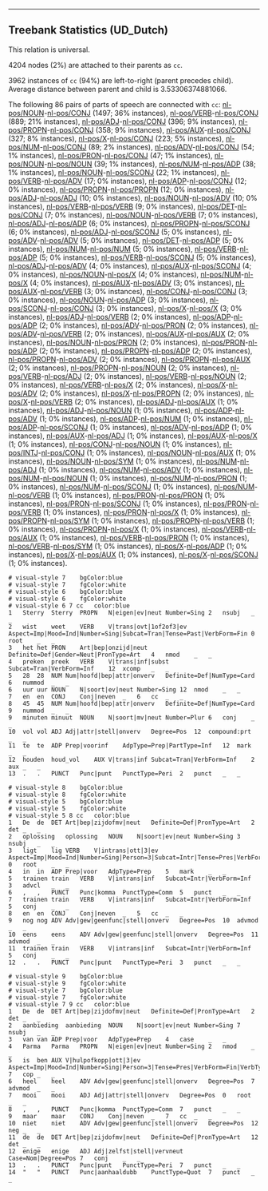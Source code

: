 

--------------------------------------------------------------------------------

## Treebank Statistics (UD_Dutch)

This relation is universal.

4204 nodes (2%) are attached to their parents as `cc`.

3962 instances of `cc` (94%) are left-to-right (parent precedes child).
Average distance between parent and child is 3.53306374881066.

The following 86 pairs of parts of speech are connected with `cc`: [nl-pos/NOUN]()-[nl-pos/CONJ]() (1497; 36% instances), [nl-pos/VERB]()-[nl-pos/CONJ]() (889; 21% instances), [nl-pos/ADJ]()-[nl-pos/CONJ]() (396; 9% instances), [nl-pos/PROPN]()-[nl-pos/CONJ]() (358; 9% instances), [nl-pos/AUX]()-[nl-pos/CONJ]() (327; 8% instances), [nl-pos/X]()-[nl-pos/CONJ]() (223; 5% instances), [nl-pos/NUM]()-[nl-pos/CONJ]() (89; 2% instances), [nl-pos/ADV]()-[nl-pos/CONJ]() (54; 1% instances), [nl-pos/PRON]()-[nl-pos/CONJ]() (47; 1% instances), [nl-pos/NOUN]()-[nl-pos/NOUN]() (39; 1% instances), [nl-pos/NUM]()-[nl-pos/ADP]() (38; 1% instances), [nl-pos/NOUN]()-[nl-pos/SCONJ]() (22; 1% instances), [nl-pos/VERB]()-[nl-pos/ADV]() (17; 0% instances), [nl-pos/ADP]()-[nl-pos/CONJ]() (12; 0% instances), [nl-pos/PROPN]()-[nl-pos/PROPN]() (12; 0% instances), [nl-pos/ADJ]()-[nl-pos/ADJ]() (10; 0% instances), [nl-pos/NOUN]()-[nl-pos/ADV]() (10; 0% instances), [nl-pos/VERB]()-[nl-pos/VERB]() (9; 0% instances), [nl-pos/DET]()-[nl-pos/CONJ]() (7; 0% instances), [nl-pos/NOUN]()-[nl-pos/VERB]() (7; 0% instances), [nl-pos/ADJ]()-[nl-pos/ADP]() (6; 0% instances), [nl-pos/PROPN]()-[nl-pos/SCONJ]() (6; 0% instances), [nl-pos/ADJ]()-[nl-pos/SCONJ]() (5; 0% instances), [nl-pos/ADV]()-[nl-pos/ADV]() (5; 0% instances), [nl-pos/DET]()-[nl-pos/ADP]() (5; 0% instances), [nl-pos/NUM]()-[nl-pos/NUM]() (5; 0% instances), [nl-pos/VERB]()-[nl-pos/ADP]() (5; 0% instances), [nl-pos/VERB]()-[nl-pos/SCONJ]() (5; 0% instances), [nl-pos/ADJ]()-[nl-pos/ADV]() (4; 0% instances), [nl-pos/AUX]()-[nl-pos/SCONJ]() (4; 0% instances), [nl-pos/NOUN]()-[nl-pos/X]() (4; 0% instances), [nl-pos/NUM]()-[nl-pos/X]() (4; 0% instances), [nl-pos/AUX]()-[nl-pos/ADV]() (3; 0% instances), [nl-pos/AUX]()-[nl-pos/VERB]() (3; 0% instances), [nl-pos/CONJ]()-[nl-pos/CONJ]() (3; 0% instances), [nl-pos/NOUN]()-[nl-pos/ADP]() (3; 0% instances), [nl-pos/SCONJ]()-[nl-pos/CONJ]() (3; 0% instances), [nl-pos/X]()-[nl-pos/X]() (3; 0% instances), [nl-pos/ADJ]()-[nl-pos/VERB]() (2; 0% instances), [nl-pos/ADP]()-[nl-pos/ADP]() (2; 0% instances), [nl-pos/ADV]()-[nl-pos/PRON]() (2; 0% instances), [nl-pos/ADV]()-[nl-pos/VERB]() (2; 0% instances), [nl-pos/AUX]()-[nl-pos/AUX]() (2; 0% instances), [nl-pos/NOUN]()-[nl-pos/PRON]() (2; 0% instances), [nl-pos/PRON]()-[nl-pos/ADP]() (2; 0% instances), [nl-pos/PROPN]()-[nl-pos/ADP]() (2; 0% instances), [nl-pos/PROPN]()-[nl-pos/ADV]() (2; 0% instances), [nl-pos/PROPN]()-[nl-pos/AUX]() (2; 0% instances), [nl-pos/PROPN]()-[nl-pos/NOUN]() (2; 0% instances), [nl-pos/VERB]()-[nl-pos/ADJ]() (2; 0% instances), [nl-pos/VERB]()-[nl-pos/NOUN]() (2; 0% instances), [nl-pos/VERB]()-[nl-pos/X]() (2; 0% instances), [nl-pos/X]()-[nl-pos/ADV]() (2; 0% instances), [nl-pos/X]()-[nl-pos/PROPN]() (2; 0% instances), [nl-pos/X]()-[nl-pos/VERB]() (2; 0% instances), [nl-pos/ADJ]()-[nl-pos/AUX]() (1; 0% instances), [nl-pos/ADJ]()-[nl-pos/NOUN]() (1; 0% instances), [nl-pos/ADP]()-[nl-pos/ADV]() (1; 0% instances), [nl-pos/ADP]()-[nl-pos/NUM]() (1; 0% instances), [nl-pos/ADP]()-[nl-pos/SCONJ]() (1; 0% instances), [nl-pos/ADV]()-[nl-pos/ADP]() (1; 0% instances), [nl-pos/AUX]()-[nl-pos/ADJ]() (1; 0% instances), [nl-pos/AUX]()-[nl-pos/X]() (1; 0% instances), [nl-pos/CONJ]()-[nl-pos/NOUN]() (1; 0% instances), [nl-pos/INTJ]()-[nl-pos/CONJ]() (1; 0% instances), [nl-pos/NOUN]()-[nl-pos/AUX]() (1; 0% instances), [nl-pos/NOUN]()-[nl-pos/SYM]() (1; 0% instances), [nl-pos/NUM]()-[nl-pos/ADJ]() (1; 0% instances), [nl-pos/NUM]()-[nl-pos/ADV]() (1; 0% instances), [nl-pos/NUM]()-[nl-pos/NOUN]() (1; 0% instances), [nl-pos/NUM]()-[nl-pos/PRON]() (1; 0% instances), [nl-pos/NUM]()-[nl-pos/SCONJ]() (1; 0% instances), [nl-pos/NUM]()-[nl-pos/VERB]() (1; 0% instances), [nl-pos/PRON]()-[nl-pos/PRON]() (1; 0% instances), [nl-pos/PRON]()-[nl-pos/SCONJ]() (1; 0% instances), [nl-pos/PRON]()-[nl-pos/VERB]() (1; 0% instances), [nl-pos/PRON]()-[nl-pos/X]() (1; 0% instances), [nl-pos/PROPN]()-[nl-pos/SYM]() (1; 0% instances), [nl-pos/PROPN]()-[nl-pos/VERB]() (1; 0% instances), [nl-pos/PROPN]()-[nl-pos/X]() (1; 0% instances), [nl-pos/VERB]()-[nl-pos/AUX]() (1; 0% instances), [nl-pos/VERB]()-[nl-pos/PRON]() (1; 0% instances), [nl-pos/VERB]()-[nl-pos/SYM]() (1; 0% instances), [nl-pos/X]()-[nl-pos/ADP]() (1; 0% instances), [nl-pos/X]()-[nl-pos/AUX]() (1; 0% instances), [nl-pos/X]()-[nl-pos/SCONJ]() (1; 0% instances).


~~~ conllu
# visual-style 7	bgColor:blue
# visual-style 7	fgColor:white
# visual-style 6	bgColor:blue
# visual-style 6	fgColor:white
# visual-style 6 7 cc	color:blue
1	Sterry	Sterry	PROPN	N|eigen|ev|neut	Number=Sing	2	nsubj	_	_
2	wist	weet	VERB	V|trans|ovt|1of2of3|ev	Aspect=Imp|Mood=Ind|Number=Sing|Subcat=Tran|Tense=Past|VerbForm=Fin	0	root	_	_
3	het	het	PRON	Art|bep|onzijd|neut	Definite=Def|Gender=Neut|PronType=Art	4	nmod	_	_
4	preken	preek	VERB	V|trans|inf|subst	Subcat=Tran|VerbForm=Inf	12	xcomp	_	_
5	28	28	NUM	Num|hoofd|bep|attr|onverv	Definite=Def|NumType=Card	6	nummod	_	_
6	uur	uur	NOUN	N|soort|ev|neut	Number=Sing	12	nmod	_	_
7	en	en	CONJ	Conj|neven	_	6	cc	_	_
8	45	45	NUM	Num|hoofd|bep|attr|onverv	Definite=Def|NumType=Card	9	nummod	_	_
9	minuten	minuut	NOUN	N|soort|mv|neut	Number=Plur	6	conj	_	_
10	vol	vol	ADJ	Adj|attr|stell|onverv	Degree=Pos	12	compound:prt	_	_
11	te	te	ADP	Prep|voorinf	AdpType=Prep|PartType=Inf	12	mark	_	_
12	houden	houd_vol	AUX	V|trans|inf	Subcat=Tran|VerbForm=Inf	2	aux	_	_
13	.	.	PUNCT	Punc|punt	PunctType=Peri	2	punct	_	_

~~~


~~~ conllu
# visual-style 8	bgColor:blue
# visual-style 8	fgColor:white
# visual-style 5	bgColor:blue
# visual-style 5	fgColor:white
# visual-style 5 8 cc	color:blue
1	De	de	DET	Art|bep|zijdofmv|neut	Definite=Def|PronType=Art	2	det	_	_
2	oplossing	oplossing	NOUN	N|soort|ev|neut	Number=Sing	3	nsubj	_	_
3	ligt	lig	VERB	V|intrans|ott|3|ev	Aspect=Imp|Mood=Ind|Number=Sing|Person=3|Subcat=Intr|Tense=Pres|VerbForm=Fin	0	root	_	_
4	in	in	ADP	Prep|voor	AdpType=Prep	5	mark	_	_
5	trainen	train	VERB	V|intrans|inf	Subcat=Intr|VerbForm=Inf	3	advcl	_	_
6	,	,	PUNCT	Punc|komma	PunctType=Comm	5	punct	_	_
7	trainen	train	VERB	V|intrans|inf	Subcat=Intr|VerbForm=Inf	5	conj	_	_
8	en	en	CONJ	Conj|neven	_	5	cc	_	_
9	nog	nog	ADV	Adv|gew|geenfunc|stell|onverv	Degree=Pos	10	advmod	_	_
10	eens	eens	ADV	Adv|gew|geenfunc|stell|onverv	Degree=Pos	11	advmod	_	_
11	trainen	train	VERB	V|intrans|inf	Subcat=Intr|VerbForm=Inf	5	conj	_	_
12	.	.	PUNCT	Punc|punt	PunctType=Peri	3	punct	_	_

~~~


~~~ conllu
# visual-style 9	bgColor:blue
# visual-style 9	fgColor:white
# visual-style 7	bgColor:blue
# visual-style 7	fgColor:white
# visual-style 7 9 cc	color:blue
1	De	de	DET	Art|bep|zijdofmv|neut	Definite=Def|PronType=Art	2	det	_	_
2	aanbieding	aanbieding	NOUN	N|soort|ev|neut	Number=Sing	7	nsubj	_	_
3	van	van	ADP	Prep|voor	AdpType=Prep	4	case	_	_
4	Parma	Parma	PROPN	N|eigen|ev|neut	Number=Sing	2	nmod	_	_
5	is	ben	AUX	V|hulpofkopp|ott|3|ev	Aspect=Imp|Mood=Ind|Number=Sing|Person=3|Tense=Pres|VerbForm=Fin|VerbType=Aux,Cop	7	cop	_	_
6	heel	heel	ADV	Adv|gew|geenfunc|stell|onverv	Degree=Pos	7	advmod	_	_
7	mooi	mooi	ADJ	Adj|attr|stell|onverv	Degree=Pos	0	root	_	_
8	,	,	PUNCT	Punc|komma	PunctType=Comm	7	punct	_	_
9	maar	maar	CONJ	Conj|neven	_	7	cc	_	_
10	niet	niet	ADV	Adv|gew|geenfunc|stell|onverv	Degree=Pos	12	neg	_	_
11	de	de	DET	Art|bep|zijdofmv|neut	Definite=Def|PronType=Art	12	det	_	_
12	enige	enige	ADJ	Adj|zelfst|stell|vervneut	Case=Nom|Degree=Pos	7	conj	_	_
13	.	.	PUNCT	Punc|punt	PunctType=Peri	7	punct	_	_
14	"	"	PUNCT	Punc|aanhaaldubb	PunctType=Quot	7	punct	_	_

~~~


